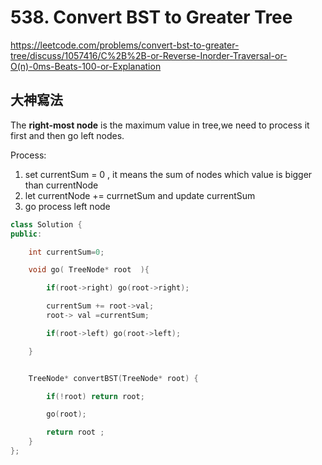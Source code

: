 # 538. Convert BST to Greater Tree

https://leetcode.com/problems/convert-bst-to-greater-tree/discuss/1057416/C%2B%2B-or-Reverse-Inorder-Traversal-or-O(n)-0ms-Beats-100-or-Explanation

## 大神寫法

The **right-most node** is the maximum value in tree,we need to process it first and then go left nodes.

Process:

1. set currentSum = 0 , it means the sum of nodes which value is bigger than currentNode
2. let currentNode += currnetSum and update currentSum
3. go process left node

```c++
class Solution {
public:

    int currentSum=0;

    void go( TreeNode* root  ){

        if(root->right) go(root->right);

        currentSum += root->val;
        root-> val =currentSum;

        if(root->left) go(root->left);

    }


    TreeNode* convertBST(TreeNode* root) {

        if(!root) return root;

        go(root);

        return root ;
    }
};
```

